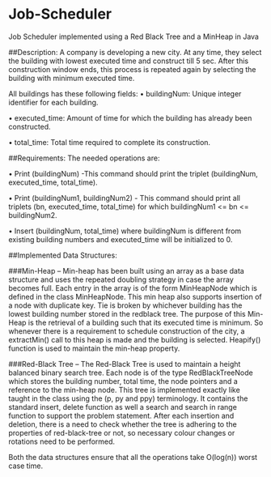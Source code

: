 # Job-Scheduler
Job Scheduler implemented using a Red Black Tree and a MinHeap in Java

##Description:
A company is developing a new city. At any time, they select the building with lowest executed time and construct till 5 sec. After this construction window ends, this process is repeated again by selecting the building with minimum executed time. 

All buildings has these following fields:
• buildingNum: Unique integer identifier for each building.

• executed_time: Amount of time for which the building has already been constructed.

• total_time: Total time required to complete its construction.

##Requirements:
The needed operations are:

• Print (buildingNum) -This command should print the triplet (buildingNum, executed_time, total_time).

• Print (buildingNum1, buildingNum2) - This command should print all triplets (bn, executed_time, total_time) for which buildingNum1 <= bn <= buildingNum2.

• Insert (buildingNum, total_time) where buildingNum is different from existing building numbers and executed_time will be initialized to 0.

##Implemented Data Structures:

###Min-Heap – Min-heap has been built using an array as a base data structure and uses the repeated doubling strategy in case the array becomes full. Each entry in the array is of the form MinHeapNode which is defined in the class MinHeapNode. This min heap also supports insertion of a node with duplicate key. Tie is broken by whichever building has the lowest building number stored in the redblack tree. The purpose of this Min-Heap is the retrieval of a building such that its executed time is minimum. So whenever there is a requirement to schedule construction of the city, a extractMin() call to this heap is made and the building is selected. Heapify() function is used to maintain the min-heap property.

###Red-Black Tree – The Red-Black Tree is used to maintain a height balanced binary search tree. Each node is of the type RedBlackTreeNode which stores the building number, total time, the node pointers and a reference to the min-heap node. This tree is implemented exactly like taught in the class using the (p, py and ppy) terminology. It contains the standard insert, delete function as well a search and search in range function to support the problem statement. After each insertion and deletion, there is a need to check whether the tree is adhering to the properties of red-black-tree or not, so necessary colour changes or rotations need to be performed.

Both the data structures ensure that all the operations take O(log(n)) worst case time.


